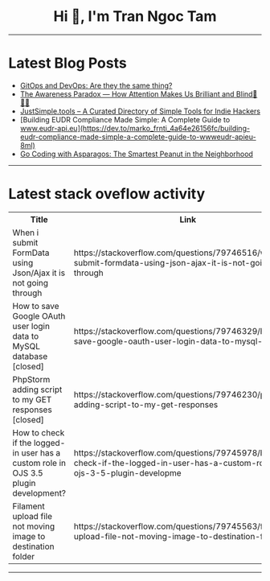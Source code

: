 <h1 align="center">Hi 👋, I'm Tran Ngoc Tam</h1>

---

# Latest Blog Posts 
<!-- BLOG-POST-LIST:START -->
- [GitOps and DevOps: Are they the same thing?](https://dev.to/techielass/gitops-and-devops-are-they-the-same-thing-2kcn)
- [The Awareness Paradox — How Attention Makes Us Brilliant and Blind🧠🔦🤹](https://dev.to/abhishek_gautam-01/the-awareness-paradox-how-attention-makes-us-brilliant-and-blind-4icc)
- [JustSimple.tools – A Curated Directory of Simple Tools for Indie Hackers](https://dev.to/killer_scofield_d2f41df11/justsimpletools-a-curated-directory-of-simple-tools-for-indie-hackers-4o35)
- [Building EUDR Compliance Made Simple: A Complete Guide to www.eudr-api.eu](https://dev.to/marko_frnti_4a64e26156fc/building-eudr-compliance-made-simple-a-complete-guide-to-wwweudr-apieu-8ml)
- [Go Coding with Asparagos: The Smartest Peanut in the Neighborhood](https://dev.to/asparagos/go-coding-with-asparagos-the-smartest-peanut-in-the-neighborhood-3o92)
<!-- BLOG-POST-LIST:END -->

---

# Latest stack oveflow activity
<table>
  <tr><th>Title</th><th>Link</th></tr>
  <!-- STACKOVERFLOW:START --><tr><td>When i submit FormData using Json/Ajax it is not going through</td><td>https://stackoverflow.com/questions/79746516/when-i-submit-formdata-using-json-ajax-it-is-not-going-through</td></tr><tr><td>How to save Google OAuth user login data to MySQL database [closed]</td><td>https://stackoverflow.com/questions/79746329/how-to-save-google-oauth-user-login-data-to-mysql-database</td></tr><tr><td>PhpStorm adding script to my GET responses [closed]</td><td>https://stackoverflow.com/questions/79746230/phpstorm-adding-script-to-my-get-responses</td></tr><tr><td>How to check if the logged-in user has a custom role in OJS 3.5 plugin development?</td><td>https://stackoverflow.com/questions/79745978/how-to-check-if-the-logged-in-user-has-a-custom-role-in-ojs-3-5-plugin-developme</td></tr><tr><td>Filament upload file not moving image to destination folder</td><td>https://stackoverflow.com/questions/79745563/filament-upload-file-not-moving-image-to-destination-folder</td></tr><!-- STACKOVERFLOW:END -->
</table>

---


